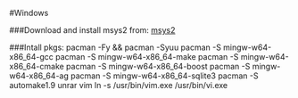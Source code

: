 
#Windows

###Download and install msys2 from:
[msys2](https://repo.msys2.org/distrib/x86_64)

###Intall pkgs:
    pacman -Fy && pacman -Syuu
    pacman -S mingw-w64-x86_64-gcc
    pacman -S mingw-w64-x86_64-make
    pacman -S mingw-w64-x86_64-cmake
    pacman -S mingw-w64-x86_64-boost
    pacman -S mingw-w64-x86_64-ag
    pacman -S mingw-w64-x86_64-sqlite3
    pacman -S automake1.9 unrar vim
    ln -s /usr/bin/vim.exe /usr/bin/vi.exe
